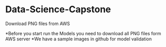 # Data-Science-Capstone

Download PNG files from AWS 

*Before you start run the Models you need to download all PNG files form AWS server
*We have a sample images in github for model validation

